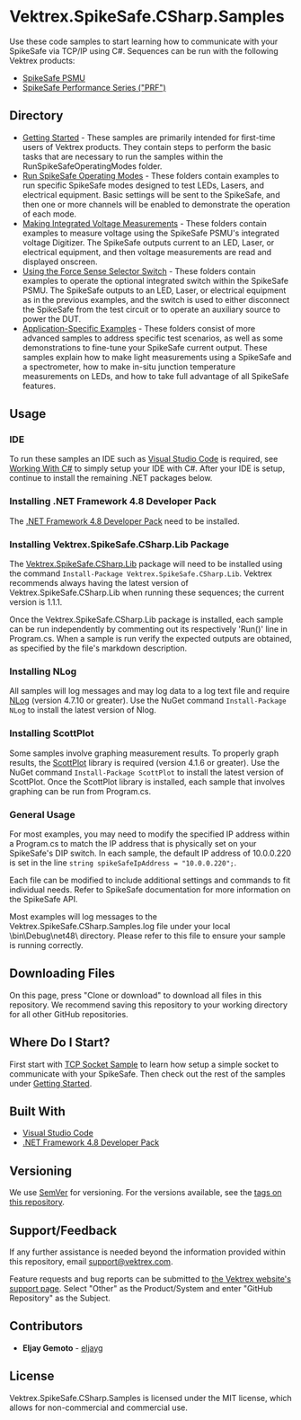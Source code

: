 # Vektrex.SpikeSafe.CSharp.Samples

Use these code samples to start learning how to communicate with your SpikeSafe via TCP/IP using C#. Sequences can be run with the following Vektrex products:
 - [SpikeSafe PSMU](https://www.vektrex.com/products/spikesafe-source-measure-unit/)
 - [SpikeSafe Performance Series ("PRF")](https://www.vektrex.com/products/spikesafe-performance-series-precision-pulsed-current-sources/)

## Directory

- [Getting Started](/src/Vektrex.SpikeSafe.CSharp.Samples/GettingStarted) - These samples are primarily intended for first-time users of Vektrex products. They contain steps to perform the basic tasks that are necessary to run the samples within the RunSpikeSafeOperatingModes folder.
- [Run SpikeSafe Operating Modes](/src/Vektrex.SpikeSafe.CSharp.Samples/RunSpikeSafeOperatingModes) - These folders contain examples to run specific SpikeSafe modes designed to test LEDs, Lasers, and electrical equipment. Basic settings will be sent to the SpikeSafe, and then one or more channels will be enabled to demonstrate the operation of each mode.
- [Making Integrated Voltage Measurements](/src/Vektrex.SpikeSafe.CSharp.Samples/MakingIntegratedVoltageMeasurements) - These folders contain examples to measure voltage using the SpikeSafe PSMU's integrated voltage Digitizer. The SpikeSafe outputs current to an LED, Laser, or electrical equipment, and then voltage measurements are read and displayed onscreen.
- [Using the Force Sense Selector Switch](/src/Vektrex.SpikeSafe.CSharp.Samples/UsingForceSenseSelectorSwitch) - These folders contain examples to operate the optional integrated switch within the SpikeSafe PSMU. The SpikeSafe outputs to an LED, Laser, or electrical equipment as in the previous examples, and the switch is used to either disconnect the SpikeSafe from the test circuit or to operate an auxiliary source to power the DUT.
- [Application-Specific Examples](/src/Vektrex.SpikeSafe.CSharp.Samples/ApplicationSpecificExamples) - These folders consist of more advanced samples to address specific test scenarios, as well as some demonstrations to fine-tune your SpikeSafe current output. These samples explain how to make light measurements using a SpikeSafe and a spectrometer, how to make in-situ junction temperature measurements on LEDs, and how to take full advantage of all SpikeSafe features.

## Usage

### IDE
To run these samples an IDE such as [Visual Studio Code](https://code.visualstudio.com/) is required, see [Working With C#](https://code.visualstudio.com/docs/languages/csharp) to simply setup your IDE with C#. After your IDE is setup, continue to install the remaining .NET packages below.

### Installing .NET Framework 4.8 Developer Pack
The [.NET Framework 4.8 Developer Pack](https://dotnet.microsoft.com/download/dotnet-framework/net48) need to be installed.

### Installing Vektrex.SpikeSafe.CSharp.Lib Package
The [Vektrex.SpikeSafe.CSharp.Lib](https://www.nuget.org/packages/Vektrex.SpikeSafe.CSharp.Lib/) package will need to be installed using the command `Install-Package Vektrex.SpikeSafe.CSharp.Lib`. Vektrex recommends always having the latest version of Vektrex.SpikeSafe.CSharp.Lib when running these sequences; the current version is 1.1.1.

Once the Vektrex.SpikeSafe.CSharp.Lib package is installed, each sample can be run independently by commenting out its respectively 'Run()' line in Program.cs. When a sample is run verify the expected outputs are obtained, as specified by the file's markdown description.

### Installing NLog
All samples will log messages and may log data to a log text file and require [NLog](https://www.nuget.org/packages/NLog/) (version 4.7.10 or greater). Use the NuGet command `Install-Package NLog` to install the latest version of Nlog.

### Installing ScottPlot
Some samples involve graphing measurement results. To properly graph results, the [ScottPlot](https://swharden.com/scottplot/) library is required (version 4.1.6 or greater). Use the NuGet command `Install-Package ScottPlot` to install the latest version of ScottPlot. Once the ScottPlot library is installed, each sample that involves graphing can be run from Program.cs.

### General Usage
For most examples, you may need to modify the specified IP address within a Program.cs to match the IP address that is physically set on your SpikeSafe's DIP switch. In each sample, the default IP address of 10.0.0.220 is set in the line `string spikeSafeIpAddress = "10.0.0.220";`.

Each file can be modified to include additional settings and commands to fit individual needs. Refer to SpikeSafe documentation for more information on the SpikeSafe API.

Most examples will log messages to the Vektrex.SpikeSafe.CSharp.Samples.log file under your local \bin\Debug\net48\ directory. Please refer to this file to ensure your sample is running correctly.

## Downloading Files

On this page, press "Clone or download" to download all files in this repository. We recommend saving this repository to your working directory for all other GitHub repositories.

## Where Do I Start?

First start with [TCP Socket Sample](/src/Vektrex.SpikeSafe.CSharp.Samples/GettingStarted/TcpSocketSample) to learn how setup a simple socket to communicate with your SpikeSafe. Then check out the rest of the samples under [Getting Started](GettingStarted).

## Built With

* [Visual Studio Code](https://code.visualstudio.com/)
* [.NET Framework 4.8 Developer Pack](https://dotnet.microsoft.com/download/dotnet-framework/net48)

## Versioning

We use [SemVer](http://semver.org/) for versioning. For the versions available, see the [tags on this repository](https://github.com/VektrexElectronicSystems/Vektrex.SpikeSafe.CSharp.Samples/tags). 

## Support/Feedback

If any further assistance is needed beyond the information provided within this repository, email support@vektrex.com.

Feature requests and bug reports can be submitted to [the Vektrex website's support page](https://www.vektrex.com/request-support/). Select "Other" as the Product/System and enter "GitHub Repository" as the Subject.

## Contributors

* **Eljay Gemoto** - [eljayg](https://github.com/eljayg)

## License

Vektrex.SpikeSafe.CSharp.Samples is licensed under the MIT license, which allows for non-commercial and commercial use.